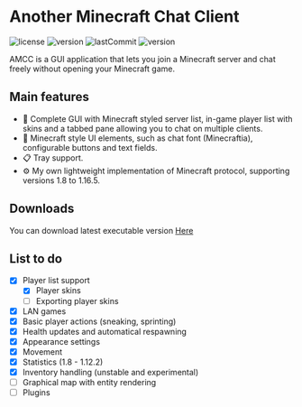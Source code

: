 ﻿# Another Minecraft Chat Client
![license](https://img.shields.io/github/license/Defective4/Minecraft-Chat-Client)
![version](https://img.shields.io/github/v/release/Defective4/Minecraft-Chat-Client)
![lastCommit](https://img.shields.io/github/last-commit/Defective4/Minecraft-Chat-Client)
![version](https://img.shields.io/badge/latest_version-1.16.5-success)

AMCC is a GUI application that lets you join a Minecraft server and chat freely without opening your Minecraft game.

## Main features
* :book: Complete GUI with Minecraft styled server list, in-game player list with skins and a tabbed pane allowing you to chat on multiple clients.
* :art: Minecraft style UI elements, such as chat font (Minecraftia), configurable buttons and text fields.
* :clipboard: Tray support.
* :gear: My own lightweight implementation of Minecraft protocol, supporting versions 1.8 to 1.16.5.

## Downloads
You can download latest executable version [Here](https://github.com/Defective4/Minecraft-Chat-Client/releases)

## List to do
- [x] Player list support
  - [x] Player skins
  - [ ] Exporting player skins
- [x] LAN games
- [x] Basic player actions (sneaking, sprinting)
- [x] Health updates and automatical respawning
- [x] Appearance settings
- [x] Movement
- [x] Statistics (1.8 - 1.12.2)
- [x] Inventory handling (unstable and experimental)
- [ ] Graphical map with entity rendering
- [ ] Plugins